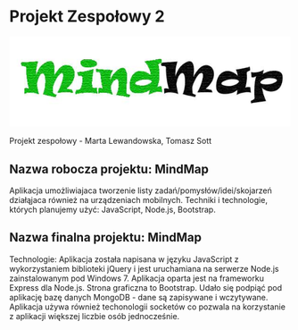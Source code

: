 Projekt Zespołowy 2
==
![logo](https://github.com/mlewandowska/PZ/blob/master/public/img/logo.jpg)


Projekt zespołowy - Marta Lewandowska, Tomasz Sott

<h2> Nazwa robocza projektu: MindMap </h2>
Aplikacja umożliwiajaca tworzenie listy zadań/pomysłów/idei/skojarzeń działąjaca również na urządzeniach mobilnych.
Techniki i technologie, których planujemy użyć: JavaScript, Node.js, Bootstrap.

<h2> Nazwa finalna projektu: MindMap </h2>
Technologie: Aplikacja została napisana w języku JavaScript z wykorzystaniem biblioteki jQuery i jest uruchamiana na serwerze Node.js zainstalowanym pod Windows 7. Aplikacja oparta jest na frameworku Express dla Node.js. Strona graficzna to Bootstrap. Udało się podpiąć pod aplikację bazę danych MongoDB - dane są zapisywane i wczytywane. Aplikacja używa również techonologii socketów co pozwala na korzystanie z aplikacji większej liczbie osób jednocześnie.

